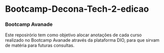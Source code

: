 # Bootcamp-Decona-Tech-2-edicao
### Bootcamp Avanade

Este reposirório tem como objetivo alocar anotações de cada curso realizado no Bootcamp Avanade através da plataforma DIO, para que sirvam de matéria para futuras consultas.
